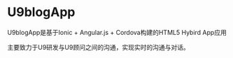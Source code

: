U9blogApp
=====================

U9blogApp是基于Ionic + Angular.js + Cordova构建的HTML5 Hybird App应用

主要致力于U9研发与U9顾问之间的沟通，实现实时的沟通与对话。

